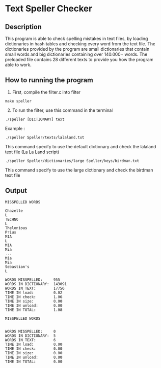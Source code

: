 # Text Speller Checker
## Description
This program is able to check spelling mistakes in text files, by loading dictionaries in hash tables and checking every word from the text file. The dictionaries provided by the program are small dictionaries that contain small words and big dictionaries containing over 140.000+ words. The preloaded file contains 28 different texts to provide you how the program able to work.

## How to running the program
1. First, compile the filter.c into filter
```
make speller
```
2. To run the filter, use this command in the terminal
```
./speller [DICTIONARY] text
```
Example :
```
./speller Speller/texts/lalaland.txt
```
This command specify to use the default dictionary and check the lalaland text file (La La Land script)
```
./speller Speller/dictionaries/large Speller/keys/birdman.txt
```
This command specify to use the large dictionary and check the birdman text file <br>

## Output
```
MISSPELLED WORDS

Chazelle
L
TECHNO
L
Thelonious
Prius
MIA
L
MIA
Mia
...
Mia
Mia
Sebastian's
L

WORDS MISSPELLED:     955
WORDS IN DICTIONARY:  143091
WORDS IN TEXT:        17756
TIME IN load:         0.02
TIME IN check:        1.06
TIME IN size:         0.00
TIME IN unload:       0.00
TIME IN TOTAL:        1.08
```
```
MISSPELLED WORDS


WORDS MISSPELLED:     0
WORDS IN DICTIONARY:  5
WORDS IN TEXT:        6
TIME IN load:         0.00
TIME IN check:        0.00
TIME IN size:         0.00
TIME IN unload:       0.00
TIME IN TOTAL:        0.00
```